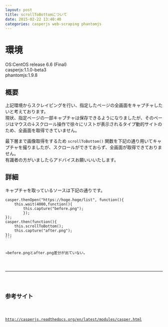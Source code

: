 ```yaml
---
layout: post
title: scrollToBottomについて
date: 2015-02-22 13:40:40
categories: casperjs web-scraping phantomjs
---
```

<h1>環境</h1>

<p>OS:CentOS release 6.6 (Final)<br>
casperjs:1.1.0-beta3<br>
phantomjs:1.9.8</p>

<h2>概要</h2>

<p>上記環境からスクレイピングを行い、指定したページの全画面をキャプチャしたいと考えております。<br>
現状、指定ページの一部キャプチャは保存できるようになりましたが、そのページはマウスの↓スクロール操作で徐々にリストが表示されるタイプ動的サイトのため、全画面を取得できていません。</p>

<p>最下層まで画像取得をするため <code>scrollToBottom()</code> 関数を下記の通り用いてキャプチャを撮りましたが、スクロールができておらず、全画面が取得できておりません。<br>
有識者の方がいましたらアドバイスお願いいいたします。</p>

<h2>詳細</h2>

<p>キャプチャを取っているソースは下記の通りです。</p>

<pre class="lang-js prettyprint-override"><code>casper.thenOpen("https://hoge.hoge/list", function(){
    this.wait(4000,function(){
        this.capture("before.png");
        });
});
casper.then(function(){
    this.scrollToBottom();
    this.capture("after.png");
});
```

<p>→before.pngとafter.png差分が出ていない。</p>

<hr>

<h2>参考サイト</h2>

<p><a href="http://casperjs.readthedocs.org/en/latest/modules/casper.html" rel="nofollow">http://casperjs.readthedocs.org/en/latest/modules/casper.html</a></p>
